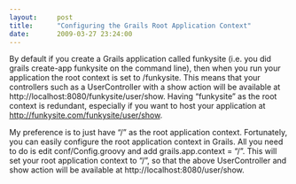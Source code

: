 ```yaml
---
layout:     post
title:      "Configuring the Grails Root Application Context"
date:       2009-03-27 23:24:00
---
```


By default if you create a Grails application called funkysite (i.e. you did grails create-app funkysite on the command line), then when you run your application the root context is set to /funkysite. This means that your controllers such as a UserController with a show action will be available at http://localhost:8080/funkysite/user/show. Having “funkysite” as the root context is redundant, especially if you want to host your application at http://funkysite.com/funkysite/user/show.

My preference is to just have “/” as the root application context. Fortunately, you can easily configure the root application context in Grails. All you need to do is edit conf/Config.groovy and add grails.app.context = “/”. This will set your root application context to “/”, so that the above UserController and show action will be available at http://localhost:8080/user/show.
